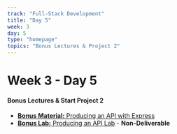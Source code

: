 ```yaml
---
track: "Full-Stack Development"
title: "Day 5"
week: 3
day: 5
type: "homepage"
topics: "Bonus Lectures & Project 2"
---
```


# Week 3 - Day 5

#### Bonus Lectures & Start Project 2

- [**Bonus Material:** Producing an API with Express](/full-stack-development/week-3/day-5/lecture-materials/producing-an-api-with-express/)
- [**Bonus Lab:** Producing an API Lab](/full-stack-development/week-3/day-5/labs/producing-an-api-lab/) - **Non-Deliverable**

